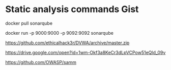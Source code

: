 # Static analysis commands Gist

docker pull sonarqube

docker run -p 9000:9000 -p 9092:9092 sonarqube

https://github.com/ethicalhack3r/DVWA/archive/master.zip 

https://drive.google.com/open?id=1wm-Okf3a8KeCr3dLpVCPow51eQld_09v

https://github.com/OWASP/samm
